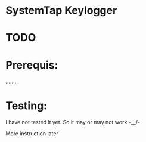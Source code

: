 # SystemTap Keylogger

# TODO

# Prerequis:
.......


# Testing:
I have not tested it yet. So it may or may not work -\__/-

More instruction later

